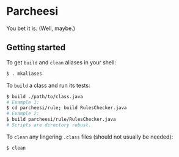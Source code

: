 # Parcheesi

You bet it is. (Well, maybe.)

## Getting started

To get `build` and `clean` aliases in your shell:

```sh
$ . mkaliases
```

To `build` a class and run its tests:

```sh
$ build ./path/to/class.java
# Example 1:
$ cd parcheesi/rule; build RulesChecker.java
# Example 2:
$ build parcheesi/rule/RulesChecker.java
# Scripts are directory robust.
```

To `clean` any lingering `.class` files (should not usually be needed):

```sh
$ clean
```

